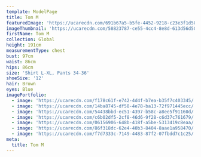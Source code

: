 ```yaml
---
template: ModelPage
title: Tom M
featuredImage: 'https://ucarecdn.com/691b67a5-b5fe-4452-9218-c23e3f1d50d9/'
imageThumbnail: 'https://ucarecdn.com/58823787-ce55-4cc4-8e8d-613d56d50464/'
firstName: Tom M
collection: Global
height: 191cm
measurementType: chest
bust: 97cm
waist: 86cm
hips: 86cm
size: 'Shirt L-XL, Pants 34-36'
shoeSize: '12'
hair: Brown
eyes: Blue
imagePortfolio:
  - image: 'https://ucarecdn.com/f178c61f-e742-4d4f-b7ea-b35f7c403345/'
  - image: 'https://ucarecdn.com/14ba8745-df58-4e78-ba13-72f971445ecc/'
  - image: 'https://ucarecdn.com/54438bbd-ec51-4397-b58c-a8ee5f91160d/'
  - image: 'https://ucarecdn.com/c6b02df5-2cf8-46d6-9f28-c6d37c761679/'
  - image: 'https://ucarecdn.com/06156906-648b-418f-a5be-5313419c8eaa/'
  - image: 'https://ucarecdn.com/86f318dc-62e4-40b3-8404-8aae1a958470/'
  - image: 'https://ucarecdn.com/f7d7333c-7149-4483-87f2-07fbdd7c1c25/'
meta:
  title: Tom M
---
```


